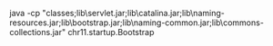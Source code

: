 java -cp "classes;lib\servlet.jar;lib\catalina.jar;lib\naming-resources.jar;lib\bootstrap.jar;lib\naming-common.jar;lib\commons-collections.jar" chr11.startup.Bootstrap
